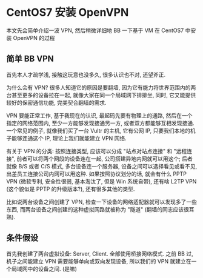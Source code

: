# CentOS7 安装 OpenVPN

本文先会简单介绍一波 VPN, 然后稍微详细地 BB 一下基于 VM 在 CentOS7 中安装 OpenVPN 的过程

## 简单 BB VPN

首先本人才疏学浅, 接触这玩意也没多久, 很多认识也不对, 还望斧正. 

为什么会有 VPN? 很多人知道它的原因是要翻墙, 因为它有能力将世界范围内的两台甚至更多的设备拉在一起, 就像大家在同一个局域网下排排坐, 同时, 它又能提供较好的保密通信功能, 完美契合翻墙的需求. 

VPN 要能正常工作, 基于我现在的认识, 最起码先要有物理上的通路, 然后在一个指定的网络范围内, 至少一方能够发现接通另一方, 或者双方都能够互相发现接通. 一个常见的例子, 就像我们买了一台 Vultr 的主机, 它有公网 IP, 只要我们本地的机子能够连通这个 IP, 理论上我们就能建立 VPN 网络. 

有关于 VPN 的分类: 按照连接类型, 应该可以分成 "站点对站点连接" 和 "远程连接", 前者可以将两个网段的设备连在一起, 公司搭建异地内网就可以用这个; 后者就像 B/S 或者 C/S 模式, 多台设备连一个服务器, 设备之间可以选择看见或看不见, 出差员工连接公司内网可以用这种. 如果按照协议划分的话, 就会有什么 PPTP VPN (微软专利, 安全性很弱, 基本淘汰了, 但是 Win 系统自带), 还有啥 L2TP VPN (这个貌似是 PPTP 的升级版本?), 还有很多其他的类型. 

比如说两台设备之间创建了 VPN, 检查一下设备的网络适配器就可以发现多了一些东西, 而两台设备之间创建的这种虚拟网路就被称为 "隧道" (翻墙的同志应该很耳熟). 

## 条件假设

首先我创建了两台虚拟设备: Server, Client. 全部使用桥接网络模式. 之前 BB 过, 机子之间能建立 VPN 需要能够单向或双向发现设备, 所以我们的 VPN 就建立在一个局域网中的设备之间. (是嘛) 
